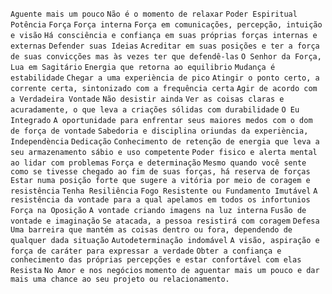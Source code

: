 `Aguente mais um pouco` `Não é o momento de relaxar` `Poder Espiritual` `Potência` `Força` `Força interna` `Força em comunicações, percepção, intuição e visão` `Há consciência e confiança em suas próprias forças internas e externas` `Defender suas Ideias` `Acreditar em suas posições e ter a força de suas convicções mas às vezes ter que defendê-las` `O Senhor da Força, Lua em Sagitário` `Energia que retorna ao equilibrio` `Mudança é estabilidade` `Chegar a uma experiència de pico` `Atingir o ponto certo, a corrente certa, sintonizado com a frequência certa` `Agir de acordo com a Verdadeira Vontade` `Não desistir ainda` `Ver as coisas claras e acuradamente, o que leva a criações sólidas com durabilidade` `O Eu Integrado` `A oportunidade para enfrentar seus maiores medos com o dom de força de vontade` `Sabedoria e disciplina oriundas da experiència, Independència` `Dedicação` `Conhecimento de retenção de energia que leva a seu armazenamento sábio e uso competente` `Poder fisico e alerta mental ao lidar com problemas` `Força e determinação` `Mesmo quando você sente como se tivesse chegado ao fim de suas forças, há reserva de forças` `Estar numa posição forte que sugere a vitória por meio de coragem e resistência` `Tenha Resiliência` `Fogo Resistente ou Fundamento Imutável` `A resistência da vontade para a qual apelamos em todos os infortunios` `Força na Oposição` `A vontade criando imagens na luz interna` `Fusão de vontade e imaginação` `Se atacada, a pessoa resistirá com coragem` `Defesa` `Uma barreira que mantém as coisas dentro ou fora, dependendo de qualquer dada situação` `Autodeterminação indomável` `A visão, aspiração e força de caráter para expressar a verdade` `Obter a confiança e conhecimento das próprias percepções e estar confortável com elas` `Resista` `No Amor e nos negócios` `momento de aguentar mais um pouco e dar mais uma chance ao seu projeto ou relacionamento.`  